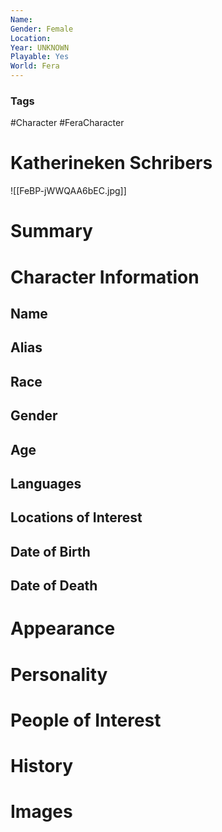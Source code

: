 ```yaml
---
Name: 
Gender: Female
Location: 
Year: UNKNOWN
Playable: Yes
World: Fera
---
```


### Tags
#Character #FeraCharacter 

# Katherineken Schribers
![[FeBP-jWWQAA6bEC.jpg]]

# Summary


# Character Information

## Name

## Alias

## Race

## Gender

## Age

## Languages

## Locations of Interest

## Date of Birth

## Date of Death

# Appearance

# Personality

# People of Interest

# History

# Images
